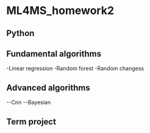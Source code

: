 # ML4MS_homework2

## Python

## Fundamental algorithms
-Linear regression
-Random forest
-Random changess

## Advanced algorithms
--Cnn
--Bayesian

## Term project
